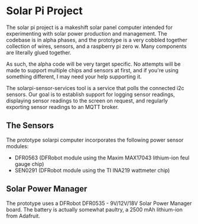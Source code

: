 # Solar Pi Project

The solar pi project is a makeshift solar panel computer intended for
experimenting with solar power production and management. The codebase is in
alpha phases, and the prototype is a very cobbled together collection of wires,
sensors, and a raspberry pi zero w. Many components are literally glued
together.

As such, the alpha code will be very target specific. No attempts will be made
to support multiple chips and sensors at first, and if you're using something
different, I may need your help supporting it.

The solarpi-sensor-services tool is a service that polls the connected i2c
sensors. Our goal is to establish support for logging sensor readings,
displaying sensor readings to the screen on request, and regularly exporting
sensor readings to an MQTT broker.

## The Sensors

The prototype solarpi computer incorporates the following power sensor modules:

- DFR0563 (DFRobot module using the Maxim MAX17043 lithium-ion feul gauge chip)
- SEN0291 (DFRobot module using the TI INA219 wattmeter chip)

## Solar Power Manager

The prototype uses a DFRobot DFR0535 - 9V/12V/18V Solar Power Manager board. The
battery is actually somewhat paultry, a 2500 mAh lithium-ion from Adafruit.
